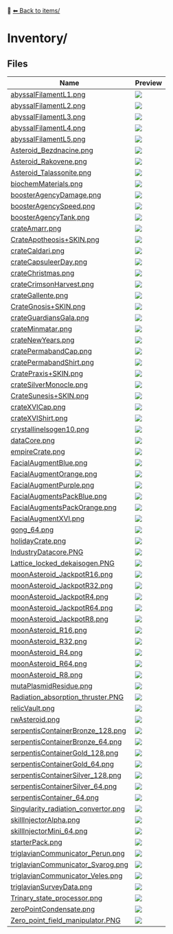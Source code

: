 📁 [⬅ Back to items/](../README.md)

# Inventory/

## Files

| Name | Preview |
|------|---------|
| [abyssalFilamentL1.png](./abyssalFilamentL1.png) | ![](./abyssalFilamentL1.png) |
| [abyssalFilamentL2.png](./abyssalFilamentL2.png) | ![](./abyssalFilamentL2.png) |
| [abyssalFilamentL3.png](./abyssalFilamentL3.png) | ![](./abyssalFilamentL3.png) |
| [abyssalFilamentL4.png](./abyssalFilamentL4.png) | ![](./abyssalFilamentL4.png) |
| [abyssalFilamentL5.png](./abyssalFilamentL5.png) | ![](./abyssalFilamentL5.png) |
| [Asteroid_Bezdnacine.png](./Asteroid_Bezdnacine.png) | ![](./Asteroid_Bezdnacine.png) |
| [Asteroid_Rakovene.png](./Asteroid_Rakovene.png) | ![](./Asteroid_Rakovene.png) |
| [Asteroid_Talassonite.png](./Asteroid_Talassonite.png) | ![](./Asteroid_Talassonite.png) |
| [biochemMaterials.png](./biochemMaterials.png) | ![](./biochemMaterials.png) |
| [boosterAgencyDamage.png](./boosterAgencyDamage.png) | ![](./boosterAgencyDamage.png) |
| [boosterAgencySpeed.png](./boosterAgencySpeed.png) | ![](./boosterAgencySpeed.png) |
| [boosterAgencyTank.png](./boosterAgencyTank.png) | ![](./boosterAgencyTank.png) |
| [crateAmarr.png](./crateAmarr.png) | ![](./crateAmarr.png) |
| [CrateApotheosis+SKIN.png](./CrateApotheosis+SKIN.png) | ![](./CrateApotheosis+SKIN.png) |
| [crateCaldari.png](./crateCaldari.png) | ![](./crateCaldari.png) |
| [crateCapsuleerDay.png](./crateCapsuleerDay.png) | ![](./crateCapsuleerDay.png) |
| [crateChristmas.png](./crateChristmas.png) | ![](./crateChristmas.png) |
| [crateCrimsonHarvest.png](./crateCrimsonHarvest.png) | ![](./crateCrimsonHarvest.png) |
| [crateGallente.png](./crateGallente.png) | ![](./crateGallente.png) |
| [CrateGnosis+SKIN.png](./CrateGnosis+SKIN.png) | ![](./CrateGnosis+SKIN.png) |
| [crateGuardiansGala.png](./crateGuardiansGala.png) | ![](./crateGuardiansGala.png) |
| [crateMinmatar.png](./crateMinmatar.png) | ![](./crateMinmatar.png) |
| [crateNewYears.png](./crateNewYears.png) | ![](./crateNewYears.png) |
| [cratePermabandCap.png](./cratePermabandCap.png) | ![](./cratePermabandCap.png) |
| [cratePermabandShirt.png](./cratePermabandShirt.png) | ![](./cratePermabandShirt.png) |
| [CratePraxis+SKIN.png](./CratePraxis+SKIN.png) | ![](./CratePraxis+SKIN.png) |
| [crateSilverMonocle.png](./crateSilverMonocle.png) | ![](./crateSilverMonocle.png) |
| [CrateSunesis+SKIN.png](./CrateSunesis+SKIN.png) | ![](./CrateSunesis+SKIN.png) |
| [crateXVICap.png](./crateXVICap.png) | ![](./crateXVICap.png) |
| [crateXVIShirt.png](./crateXVIShirt.png) | ![](./crateXVIShirt.png) |
| [crystallineIsogen10.png](./crystallineIsogen10.png) | ![](./crystallineIsogen10.png) |
| [dataCore.png](./dataCore.png) | ![](./dataCore.png) |
| [empireCrate.png](./empireCrate.png) | ![](./empireCrate.png) |
| [FacialAugmentBlue.png](./FacialAugmentBlue.png) | ![](./FacialAugmentBlue.png) |
| [FacialAugmentOrange.png](./FacialAugmentOrange.png) | ![](./FacialAugmentOrange.png) |
| [FacialAugmentPurple.png](./FacialAugmentPurple.png) | ![](./FacialAugmentPurple.png) |
| [FacialAugmentsPackBlue.png](./FacialAugmentsPackBlue.png) | ![](./FacialAugmentsPackBlue.png) |
| [FacialAugmentsPackOrange.png](./FacialAugmentsPackOrange.png) | ![](./FacialAugmentsPackOrange.png) |
| [FacialAugmentXVI.png](./FacialAugmentXVI.png) | ![](./FacialAugmentXVI.png) |
| [gong_64.png](./gong_64.png) | ![](./gong_64.png) |
| [holidayCrate.png](./holidayCrate.png) | ![](./holidayCrate.png) |
| [IndustryDatacore.PNG](./IndustryDatacore.PNG) | ![](./IndustryDatacore.PNG) |
| [Lattice_locked_dekaisogen.PNG](./Lattice_locked_dekaisogen.PNG) | ![](./Lattice_locked_dekaisogen.PNG) |
| [moonAsteroid_JackpotR16.png](./moonAsteroid_JackpotR16.png) | ![](./moonAsteroid_JackpotR16.png) |
| [moonAsteroid_JackpotR32.png](./moonAsteroid_JackpotR32.png) | ![](./moonAsteroid_JackpotR32.png) |
| [moonAsteroid_JackpotR4.png](./moonAsteroid_JackpotR4.png) | ![](./moonAsteroid_JackpotR4.png) |
| [moonAsteroid_JackpotR64.png](./moonAsteroid_JackpotR64.png) | ![](./moonAsteroid_JackpotR64.png) |
| [moonAsteroid_JackpotR8.png](./moonAsteroid_JackpotR8.png) | ![](./moonAsteroid_JackpotR8.png) |
| [moonAsteroid_R16.png](./moonAsteroid_R16.png) | ![](./moonAsteroid_R16.png) |
| [moonAsteroid_R32.png](./moonAsteroid_R32.png) | ![](./moonAsteroid_R32.png) |
| [moonAsteroid_R4.png](./moonAsteroid_R4.png) | ![](./moonAsteroid_R4.png) |
| [moonAsteroid_R64.png](./moonAsteroid_R64.png) | ![](./moonAsteroid_R64.png) |
| [moonAsteroid_R8.png](./moonAsteroid_R8.png) | ![](./moonAsteroid_R8.png) |
| [mutaPlasmidResidue.png](./mutaPlasmidResidue.png) | ![](./mutaPlasmidResidue.png) |
| [Radiation_absorption_thruster.PNG](./Radiation_absorption_thruster.PNG) | ![](./Radiation_absorption_thruster.PNG) |
| [relicVault.png](./relicVault.png) | ![](./relicVault.png) |
| [rwAsteroid.png](./rwAsteroid.png) | ![](./rwAsteroid.png) |
| [serpentisContainerBronze_128.png](./serpentisContainerBronze_128.png) | ![](./serpentisContainerBronze_128.png) |
| [serpentisContainerBronze_64.png](./serpentisContainerBronze_64.png) | ![](./serpentisContainerBronze_64.png) |
| [serpentisContainerGold_128.png](./serpentisContainerGold_128.png) | ![](./serpentisContainerGold_128.png) |
| [serpentisContainerGold_64.png](./serpentisContainerGold_64.png) | ![](./serpentisContainerGold_64.png) |
| [serpentisContainerSilver_128.png](./serpentisContainerSilver_128.png) | ![](./serpentisContainerSilver_128.png) |
| [serpentisContainerSilver_64.png](./serpentisContainerSilver_64.png) | ![](./serpentisContainerSilver_64.png) |
| [serpentisContainer_64.png](./serpentisContainer_64.png) | ![](./serpentisContainer_64.png) |
| [Singularity_radiation_convertor.png](./Singularity_radiation_convertor.png) | ![](./Singularity_radiation_convertor.png) |
| [skillInjectorAlpha.png](./skillInjectorAlpha.png) | ![](./skillInjectorAlpha.png) |
| [skillInjectorMini_64.png](./skillInjectorMini_64.png) | ![](./skillInjectorMini_64.png) |
| [starterPack.png](./starterPack.png) | ![](./starterPack.png) |
| [triglavianCommunicator_Perun.png](./triglavianCommunicator_Perun.png) | ![](./triglavianCommunicator_Perun.png) |
| [triglavianCommunicator_Svarog.png](./triglavianCommunicator_Svarog.png) | ![](./triglavianCommunicator_Svarog.png) |
| [triglavianCommunicator_Veles.png](./triglavianCommunicator_Veles.png) | ![](./triglavianCommunicator_Veles.png) |
| [triglavianSurveyData.png](./triglavianSurveyData.png) | ![](./triglavianSurveyData.png) |
| [Trinary_state_processor.png](./Trinary_state_processor.png) | ![](./Trinary_state_processor.png) |
| [zeroPointCondensate.png](./zeroPointCondensate.png) | ![](./zeroPointCondensate.png) |
| [Zero_point_field_manipulator.PNG](./Zero_point_field_manipulator.PNG) | ![](./Zero_point_field_manipulator.PNG) |